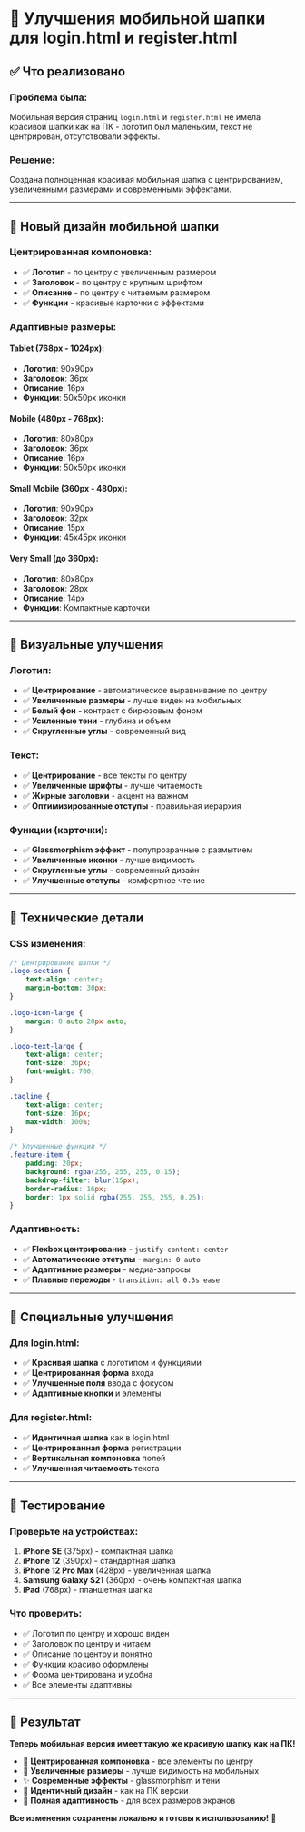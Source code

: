 # 📱 Улучшения мобильной шапки для login.html и register.html

## ✅ Что реализовано

### **Проблема была:**
Мобильная версия страниц `login.html` и `register.html` не имела красивой шапки как на ПК - логотип был маленьким, текст не центрирован, отсутствовали эффекты.

### **Решение:**
Создана полноценная красивая мобильная шапка с центрированием, увеличенными размерами и современными эффектами.

---

## 🎨 Новый дизайн мобильной шапки

### **Центрированная компоновка:**
- ✅ **Логотип** - по центру с увеличенным размером
- ✅ **Заголовок** - по центру с крупным шрифтом
- ✅ **Описание** - по центру с читаемым размером
- ✅ **Функции** - красивые карточки с эффектами

### **Адаптивные размеры:**

#### **Tablet (768px - 1024px):**
- **Логотип**: 90x90px
- **Заголовок**: 36px
- **Описание**: 16px
- **Функции**: 50x50px иконки

#### **Mobile (480px - 768px):**
- **Логотип**: 80x80px
- **Заголовок**: 36px
- **Описание**: 16px
- **Функции**: 50x50px иконки

#### **Small Mobile (360px - 480px):**
- **Логотип**: 90x90px
- **Заголовок**: 32px
- **Описание**: 15px
- **Функции**: 45x45px иконки

#### **Very Small (до 360px):**
- **Логотип**: 80x80px
- **Заголовок**: 28px
- **Описание**: 14px
- **Функции**: Компактные карточки

---

## 🎯 Визуальные улучшения

### **Логотип:**
- ✅ **Центрирование** - автоматическое выравнивание по центру
- ✅ **Увеличенные размеры** - лучше виден на мобильных
- ✅ **Белый фон** - контраст с бирюзовым фоном
- ✅ **Усиленные тени** - глубина и объем
- ✅ **Скругленные углы** - современный вид

### **Текст:**
- ✅ **Центрирование** - все тексты по центру
- ✅ **Увеличенные шрифты** - лучше читаемость
- ✅ **Жирные заголовки** - акцент на важном
- ✅ **Оптимизированные отступы** - правильная иерархия

### **Функции (карточки):**
- ✅ **Glassmorphism эффект** - полупрозрачные с размытием
- ✅ **Увеличенные иконки** - лучше видимость
- ✅ **Скругленные углы** - современный дизайн
- ✅ **Улучшенные отступы** - комфортное чтение

---

## 🔧 Технические детали

### **CSS изменения:**
```css
/* Центрирование шапки */
.logo-section {
    text-align: center;
    margin-bottom: 30px;
}

.logo-icon-large {
    margin: 0 auto 20px auto;
}

.logo-text-large {
    text-align: center;
    font-size: 36px;
    font-weight: 700;
}

.tagline {
    text-align: center;
    font-size: 16px;
    max-width: 100%;
}

/* Улучшенные функции */
.feature-item {
    padding: 20px;
    background: rgba(255, 255, 255, 0.15);
    backdrop-filter: blur(15px);
    border-radius: 16px;
    border: 1px solid rgba(255, 255, 255, 0.25);
}
```

### **Адаптивность:**
- ✅ **Flexbox центрирование** - `justify-content: center`
- ✅ **Автоматические отступы** - `margin: 0 auto`
- ✅ **Адаптивные размеры** - медиа-запросы
- ✅ **Плавные переходы** - `transition: all 0.3s ease`

---

## 📱 Специальные улучшения

### **Для login.html:**
- ✅ **Красивая шапка** с логотипом и функциями
- ✅ **Центрированная форма** входа
- ✅ **Улучшенные поля** ввода с фокусом
- ✅ **Адаптивные кнопки** и элементы

### **Для register.html:**
- ✅ **Идентичная шапка** как в login.html
- ✅ **Центрированная форма** регистрации
- ✅ **Вертикальная компоновка** полей
- ✅ **Улучшенная читаемость** текста

---

## 🧪 Тестирование

### **Проверьте на устройствах:**
1. **iPhone SE** (375px) - компактная шапка
2. **iPhone 12** (390px) - стандартная шапка
3. **iPhone 12 Pro Max** (428px) - увеличенная шапка
4. **Samsung Galaxy S21** (360px) - очень компактная шапка
5. **iPad** (768px) - планшетная шапка

### **Что проверить:**
- ✅ Логотип по центру и хорошо виден
- ✅ Заголовок по центру и читаем
- ✅ Описание по центру и понятно
- ✅ Функции красиво оформлены
- ✅ Форма центрирована и удобна
- ✅ Все элементы адаптивны

---

## 🎉 Результат

**Теперь мобильная версия имеет такую же красивую шапку как на ПК!**

- 📱 **Центрированная компоновка** - все элементы по центру
- 🎨 **Увеличенные размеры** - лучше видимость на мобильных
- ✨ **Современные эффекты** - glassmorphism и тени
- 🎯 **Идентичный дизайн** - как на ПК версии
- 📐 **Полная адаптивность** - для всех размеров экранов

**Все изменения сохранены локально и готовы к использованию!** 🚀
